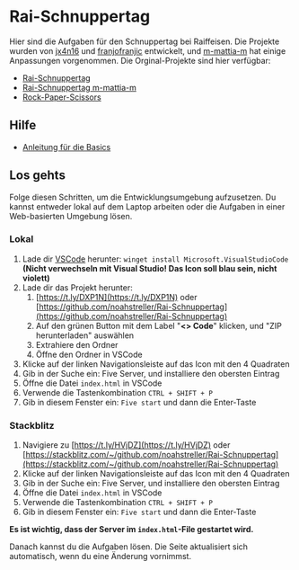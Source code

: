 # Rai-Schnuppertag

Hier sind die Aufgaben für den Schnuppertag bei Raiffeisen. Die Projekte wurden von [jx4n16](https://github.com/jx4n16) und [franjofranjic](https://github.com/franjofranjic) entwickelt, und [m-mattia-m](https://github.com/m-mattia-m) hat einige Anpassungen vorgenommen. Die Orginal-Projekte sind hier verfügbar:

- [Rai-Schnuppertag](https://github.com/franjofranjic/Rai-Schnuppertag)
- [Rai-Schnuppertag m-mattia-m](https://github.com/m-mattia-m/Rai-Schnuppertag)
- [Rock-Paper-Scissors](https://github.com/jx4n16/Rock-Paper-Scissors)

## Hilfe

- [Anleitung für die Basics](/anleitung.md)

## Los gehts

Folge diesen Schritten, um die Entwicklungsumgebung aufzusetzen. Du kannst entweder lokal auf dem Laptop arbeiten oder die Aufgaben in einer Web-basierten Umgebung lösen.

### Lokal

1. Lade dir [VSCode](https://code.visualstudio.com) herunter: `winget install Microsoft.VisualStudioCode` **(Nicht verwechseln mit Visual Studio! Das Icon soll blau sein, nicht violett)**
2. Lade dir das Projekt herunter:
   1. [https://t.ly/DXP1N](https://t.ly/DXP1N) oder [https://github.com/noahstreller/Rai-Schnuppertag](https://github.com/noahstreller/Rai-Schnuppertag)
   2. Auf den grünen Button mit dem Label "**<> Code**" klicken, und "ZIP herunterladen" auswählen
   3. Extrahiere den Ordner
   4. Öffne den Ordner in VSCode
3. Klicke auf der linken Navigationsleiste auf das Icon mit den 4 Quadraten
4. Gib in der Suche ein: Five Server, und installiere den obersten Eintrag
5. Öffne die Datei `index.html` in VSCode
6. Verwende die Tastenkombination `CTRL + SHIFT + P`
7. Gib in diesem Fenster ein: `Five start` und dann die Enter-Taste

### Stackblitz

1. Navigiere zu [https://t.ly/HVjDZ](https://t.ly/HVjDZ) oder [https://stackblitz.com/~/github.com/noahstreller/Rai-Schnuppertag](https://stackblitz.com/~/github.com/noahstreller/Rai-Schnuppertag)
2. Klicke auf der linken Navigationsleiste auf das Icon mit den 4 Quadraten
3. Gib in der Suche ein: Five Server, und installiere den obersten Eintrag
4. Öffne die Datei `index.html` in VSCode
5. Verwende die Tastenkombination `CTRL + SHIFT + P`
6. Gib in diesem Fenster ein: `Five start` und dann die Enter-Taste

**Es ist wichtig, dass der Server im `index.html`-File gestartet wird.**

Danach kannst du die Aufgaben lösen. Die Seite aktualisiert sich automatisch, wenn du eine Änderung vornimmst.

